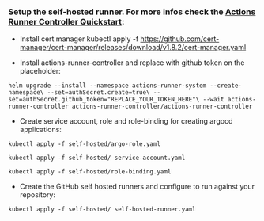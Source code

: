 ### Setup the self-hosted runner. For more infos check the [Actions Runner Controller Quickstart](https://github.com/actions/actions-runner-controller/blob/master/docs/quickstart.md):

- Install cert manager kubectl apply -f https://github.com/cert-manager/cert-manager/releases/download/v1.8.2/cert-manager.yaml

- Install actions-runner-controller and replace with github token on the placeholder:

`helm upgrade --install --namespace actions-runner-system --create-namespace\
  --set=authSecret.create=true\
  --set=authSecret.github_token="REPLACE_YOUR_TOKEN_HERE"\
  --wait actions-runner-controller actions-runner-controller/actions-runner-controller`

- Create service account, role and role-binding for creating argocd applications:

`kubectl apply -f self-hosted/argo-role.yaml`

`kubectl apply -f self-hosted/ service-account.yaml`

`kubectl apply -f self-hosted/role-binding.yaml`

- Create the GitHub self hosted runners and configure to run against your repository:

`kubectl apply -f self-hosted/ self-hosted-runner.yaml`
